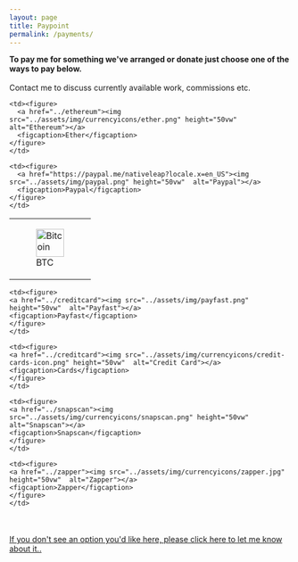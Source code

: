 ```yaml
---
layout: page
title: Paypoint
permalink: /payments/
---
```

<div class="page">
  <strong>To pay me for something we've arranged or donate just choose one of the ways to pay below.  </strong>
<br>
<br>
<!-- Here's to a future filled with arts of epic design and inspiration.
Thanks to you I'll keep creating as much as possible into the future!!-->
Contact me to discuss currently available work, commissions etc.

<table style="border-collapse: collapse;" border="0">
<tbody>

<tr>
    <td>
    <!-- figure is used for a photo to give a figcation-->
    <figure>
      <a href="../bitcoin"><img src="../assets/img/currencyicons/bit.png" height="50vw"  alt="Bitcoin"></a>
      <figcaption>BTC</figcaption>
    </figure>
    </td>

    <td><figure>
      <a href="../ethereum"><img src="../assets/img/currencyicons/ether.png" height="50vw"  alt="Ethereum"></a>
      <figcaption>Ether</figcaption>
    </figure>
    </td>

    <td><figure>
      <a href="https://paypal.me/nativeleap?locale.x=en_US"><img src="../assets/img/paypal.png" height="50vw"  alt="Paypal"></a>
      <figcaption>Paypal</figcaption>
    </figure>
    </td>
</tr>
</tbody>
</table>


<table class="paybutts" style="border-collapse: collapse;" border="0">
<tbody>
<tr>

    <td><figure>
    <a href="../creditcard"><img src="../assets/img/payfast.png" height="50vw"  alt="Payfast"></a>
    <figcaption>Payfast</figcaption>
    </figure>
    </td>

    <td><figure>
    <a href="../creditcard"><img src="../assets/img/currencyicons/credit-cards-icon.png" height="50vw"  alt="Credit Card"></a>
    <figcaption>Cards</figcaption>
    </figure>
    </td>

    <td><figure>
    <a href="../snapscan"><img src="../assets/img/currencyicons/snapscan.png" height="50vw"  alt="Snapscan"></a>
    <figcaption>Snapscan</figcaption>
    </figure>
    </td>

    <td><figure>
    <a href="../zapper"><img src="../assets/img/currencyicons/zapper.jpg" height="50vw"  alt="Zapper"></a>
    <figcaption>Zapper</figcaption>
    </figure>
    </td>
</tr>
</tbody>
</table>

<br>
<a href="http://onlineivan.com/contact">If you don't see an option you'd like here, please click here to let me know about it..</a>
</div>
